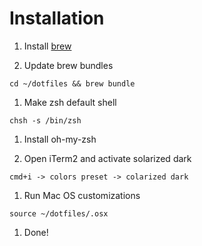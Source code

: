# Installation

1. Install [brew](https://brew.sh)

1. Update brew bundles

```
cd ~/dotfiles && brew bundle
```

1. Make zsh default shell

```
chsh -s /bin/zsh
```

1. Install oh-my-zsh

1. Open iTerm2 and activate solarized dark

```
cmd+i -> colors preset -> colarized dark
```

1. Run Mac OS customizations

```
source ~/dotfiles/.osx
```

1. Done!